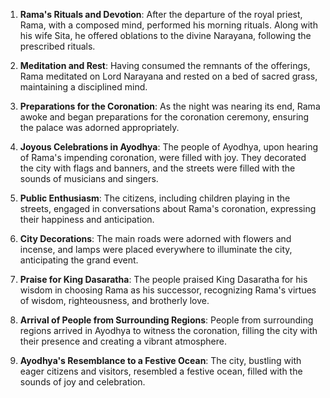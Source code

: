 1. **Rama's Rituals and Devotion**: After the departure of the royal priest, Rama, with a composed mind, performed his morning rituals. Along with his wife Sita, he offered oblations to the divine Narayana, following the prescribed rituals.

2. **Meditation and Rest**: Having consumed the remnants of the offerings, Rama meditated on Lord Narayana and rested on a bed of sacred grass, maintaining a disciplined mind.

3. **Preparations for the Coronation**: As the night was nearing its end, Rama awoke and began preparations for the coronation ceremony, ensuring the palace was adorned appropriately.

4. **Joyous Celebrations in Ayodhya**: The people of Ayodhya, upon hearing of Rama's impending coronation, were filled with joy. They decorated the city with flags and banners, and the streets were filled with the sounds of musicians and singers.

5. **Public Enthusiasm**: The citizens, including children playing in the streets, engaged in conversations about Rama's coronation, expressing their happiness and anticipation.

6. **City Decorations**: The main roads were adorned with flowers and incense, and lamps were placed everywhere to illuminate the city, anticipating the grand event.

7. **Praise for King Dasaratha**: The people praised King Dasaratha for his wisdom in choosing Rama as his successor, recognizing Rama's virtues of wisdom, righteousness, and brotherly love.

8. **Arrival of People from Surrounding Regions**: People from surrounding regions arrived in Ayodhya to witness the coronation, filling the city with their presence and creating a vibrant atmosphere.

9. **Ayodhya's Resemblance to a Festive Ocean**: The city, bustling with eager citizens and visitors, resembled a festive ocean, filled with the sounds of joy and celebration.
